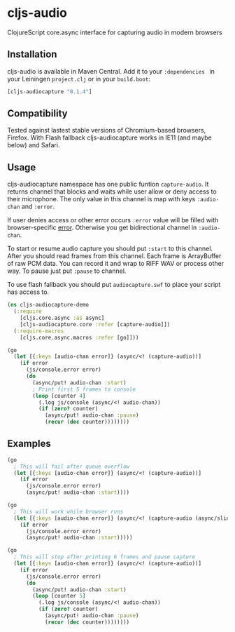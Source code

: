 # cljs-audio


ClojureScript core.async interface for capturing audio in modern browsers


## Installation

cljs-audio is available in Maven Central. Add it to your `:dependencies `
in your Leiningen `project.clj` or in your `build.boot`:


```clojure
[cljs-audiocapture "0.1.4"]
```

## Compatibility

Tested against lastest stable versions of Chromium-based browsers,
Firefox. With Flash fallback cljs-audiocapture works in IE11 (and maybe below)
and Safari.


## Usage

cljs-audiocapture namespace has one public funtion `capture-audio`. It returns
channel that blocks and waits while user allow or deny access to their microphone.
The only value in this channel is map with keys `:audio-chan` and `:error`.

If user denies access or other error occurs `:error` value will be filled with
browser-specific [error][error]. Otherwise you get bidirectional channel in `:audio-chan`.

To start or resume audio capture you should put `:start` to this channel. After
you should read frames from this channel. Each frame is ArrayBuffer of raw PCM data.
You can record it and wrap to RIFF WAV or process other way. To pause just put
`:pause` to channel.

To use flash fallback you should put `audiocapture.swf` to place your script
has access to.


```clojure
(ns cljs-audiocapture-demo
  (:require
    [cljs.core.async :as async]
    [cljs-audiocapture.core :refer [capture-audio]])
  (:require-macros
    [cljs.core.async.macros :refer [go]]))

(go
  (let [{:keys [audio-chan error]} (async/<! (capture-audio))]
    (if error
      (js/console.error error)
      (do
        (async/put! audio-chan :start)
        ; Print first 5 frames to console
        (loop [counter 4]
          (.log js/console (async/<! audio-chan))
          (if (zero? counter)
            (async/put! audio-chan :pause)
            (recur (dec counter))))))))
```


## Examples

```clojure
(go
  ; This will fail after queue overflow
  (let [{:keys [audio-chan error]} (async/<! (capture-audio))]
    (if error
      (js/console.error error)
      (async/put! audio-chan :start))))

(go
  ; This will work while browser runs
  (let [{:keys [audio-chan error]} (async/<! (capture-audio (async/sliding-buffer 10)))]
    (if error
      (js/console.error error)
      (async/put! audio-chan :start)))))

(go
  ; This will stop after printing 6 frames and pause capture
  (let [{:keys [audio-chan error]} (async/<! (capture-audio))]
    (if error
      (js/console.error error)
      (do
        (async/put! audio-chan :start)
        (loop [counter 5]
          (.log js/console (async/<! audio-chan))
          (if (zero? counter)
            (async/put! audio-chan :pause)
            (recur (dec counter))))))))
```

[error]: http://webrtchacks.com/getusermedia/
